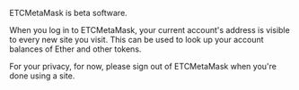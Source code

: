 ETCMetaMask is beta software. 

When you log in to ETCMetaMask, your current account's address is visible to every new site you visit. This can be used to look up your account balances of Ether and other tokens.

For your privacy, for now, please sign out of ETCMetaMask when you're done using a site.


